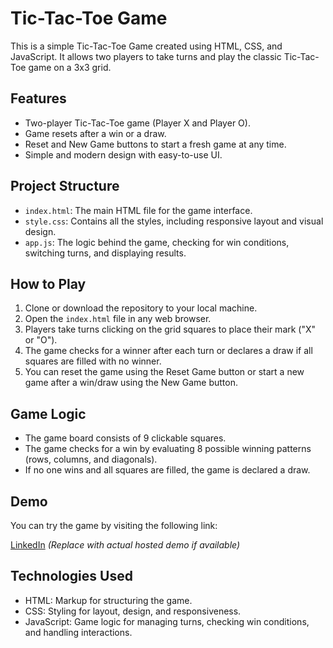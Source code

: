 # Tic-Tac-Toe Game 

This is a simple Tic-Tac-Toe Game created using HTML, CSS, and JavaScript. It allows two players to take turns and play the classic Tic-Tac-Toe game on a 3x3 grid.

## Features
- Two-player Tic-Tac-Toe game (Player X and Player O).
- Game resets after a win or a draw.
- Reset and New Game buttons to start a fresh game at any time.
- Simple and modern design with easy-to-use UI.

## Project Structure
- `index.html`: The main HTML file for the game interface.
- `style.css`: Contains all the styles, including responsive layout and visual design.
- `app.js`: The logic behind the game, checking for win conditions, switching turns, and displaying results.

## How to Play
1. Clone or download the repository to your local machine.
2. Open the `index.html` file in any web browser.
3. Players take turns clicking on the grid squares to place their mark ("X" or "O").
4. The game checks for a winner after each turn or declares a draw if all squares are filled with no winner.
5. You can reset the game using the Reset Game button or start a new game after a win/draw using the New Game button.

## Game Logic
- The game board consists of 9 clickable squares.
- The game checks for a win by evaluating 8 possible winning patterns (rows, columns, and diagonals).
- If no one wins and all squares are filled, the game is declared a draw.

## Demo
You can try the game by visiting the following link:

[LinkedIn](#) _(Replace with actual hosted demo if available)_

## Technologies Used
- HTML: Markup for structuring the game.
- CSS: Styling for layout, design, and responsiveness.
- JavaScript: Game logic for managing turns, checking win conditions, and handling interactions.